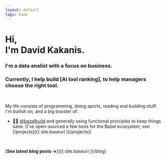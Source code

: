 ```yaml
---
layout: default
tags: home
---
```


# Hi, <br/> I'm David Kakanis.

### I'm a data analist with a focus on business.

### Currently, I help build [AI tool ranking], to help managers choose the right tool.

<br>

My life consists of programming, doing sports, reading and building stuff.
I'm bullish on, and a big booster of:

- 🌿💚 [@bazelbuild](https://github.com/bazelbuild/) and generally using functional principles to keep things sane. (I've open-sourced a few tools for the Bazel ecosystem, see [/projects]({{ site.baseurl }}/projects))

<br>

[**See latest blog posts →**]({{ site.baseurl }}/blog)

